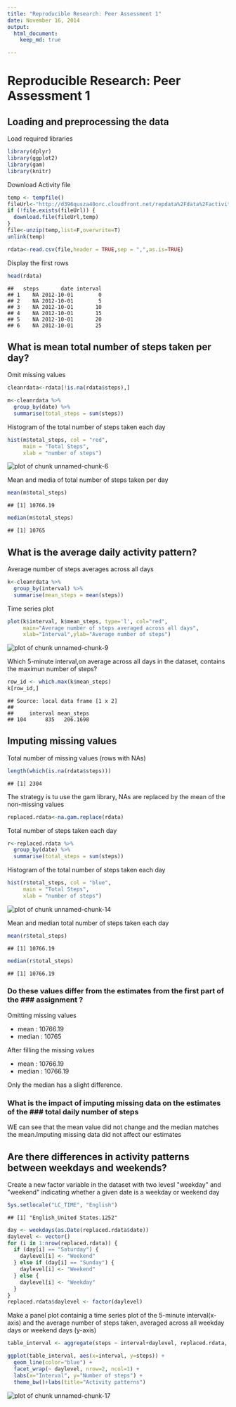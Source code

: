 ```yaml
---
title: "Reproducible Research: Peer Assessment 1"
date: November 16, 2014
output: 
  html_document:
    keep_md: true

---
```

# Reproducible Research: Peer Assessment 1

## Loading and preprocessing the data
Load required libraries

```r
library(dplyr)
library(ggplot2)
library(gam)
library(knitr)
```

Download Activity file

```r
temp <- tempfile()
fileUrl<-"http://d396qusza40orc.cloudfront.net/repdata%2Fdata%2Factivity.zip"
if (!file.exists(fileUrl)) {
  download.file(fileUrl,temp)
}
file<-unzip(temp,list=F,overwrite=T)
unlink(temp)

rdata<-read.csv(file,header = TRUE,sep = ",",as.is=TRUE) 
```
Display the first rows

```r
head(rdata)
```

```
##   steps       date interval
## 1    NA 2012-10-01        0
## 2    NA 2012-10-01        5
## 3    NA 2012-10-01       10
## 4    NA 2012-10-01       15
## 5    NA 2012-10-01       20
## 6    NA 2012-10-01       25
```

## What is mean total number of steps taken per day?
Omit missing values

```r
cleanrdata<-rdata[!is.na(rdata$steps),]
```


```r
m<-cleanrdata %>%
  group_by(date) %>%
  summarise(total_steps = sum(steps))
```
Histogram of the total number of steps taken each day

```r
hist(m$total_steps, col = "red",
     main = "Total Steps", 
     xlab = "number of steps")
```

![plot of chunk unnamed-chunk-6](figure/unnamed-chunk-6-1.png) 

Mean and media of total number of steps taken per day

```r
mean(m$total_steps)
```

```
## [1] 10766.19
```

```r
median(m$total_steps)
```

```
## [1] 10765
```

## What is the average daily activity pattern?
Average number of steps averages across all days

```r
k<-cleanrdata %>%
  group_by(interval) %>%
  summarise(mean_steps = mean(steps))
```
Time series plot

```r
plot(k$interval, k$mean_steps, type='l', col="red", 
     main="Average number of steps averaged across all days", 
     xlab="Interval",ylab="Average number of steps")
```

![plot of chunk unnamed-chunk-9](figure/unnamed-chunk-9-1.png) 

Which 5-minute interval,on average across all days in the dataset, contains the maximun number of steps?

```r
row_id <- which.max(k$mean_steps)
k[row_id,]
```

```
## Source: local data frame [1 x 2]
## 
##     interval mean_steps
## 104      835   206.1698
```

## Imputing missing values
Total number of missing values (rows with NAs)

```r
length(which(is.na(rdata$steps)))
```

```
## [1] 2304
```
The strategy is tu use the gam library, NAs are replaced by the mean of the non-missing values

```r
replaced.rdata<-na.gam.replace(rdata)
```
Total number of steps taken each day

```r
r<-replaced.rdata %>%
  group_by(date) %>%
  summarise(total_steps = sum(steps))
```
Histogram of the total number of steps taken each day

```r
hist(r$total_steps, col = "blue",
     main = "Total Steps", 
     xlab = "number of steps")
```

![plot of chunk unnamed-chunk-14](figure/unnamed-chunk-14-1.png) 

Mean and median total number of steps taken each day

```r
mean(r$total_steps)
```

```
## [1] 10766.19
```

```r
median(r$total_steps)
```

```
## [1] 10766.19
```
### Do these values differ from the estimates from the first part of the ### assignment ?

Omitting missing values 
- mean   : 10766.19
- median : 10765

After filling the missing values
- mean   : 10766.19
- median : 10766.19

Only the median has a slight difference.

### What is the impact of imputing missing data on the estimates of the ### total daily number of steps

WE can see that the mean value did not change and the median matches the mean.Imputing missing data did not affect our estimates

## Are there differences in activity patterns between weekdays and weekends?

Create a new factor variable in the dataset with two levesl "weekday" and "weekend" indicating whether a given date is a weekday or weekend day

```r
Sys.setlocale("LC_TIME", "English")
```

```
## [1] "English_United States.1252"
```

```r
day <- weekdays(as.Date(replaced.rdata$date))
daylevel <- vector()
for (i in 1:nrow(replaced.rdata)) {
  if (day[i] == "Saturday") {
    daylevel[i] <- "Weekend"
  } else if (day[i] == "Sunday") {
    daylevel[i] <- "Weekend"
  } else {
    daylevel[i] <- "Weekday"
  }
}
replaced.rdata$daylevel <- factor(daylevel)
```
Make a panel plot containig a time series plot of the 5-minute interval(x-axis) and the average number of steps taken, averaged across all weekday days or weekend days (y-axis) 

```r
table_interval <- aggregate(steps ~ interval+daylevel, replaced.rdata, mean)

ggplot(table_interval, aes(x=interval, y=steps)) + 
  geom_line(color="blue") + 
  facet_wrap(~ daylevel, nrow=2, ncol=1) +
  labs(x="Interval", y="Number of steps") +
  theme_bw()+labs(title="Activity patterns")
```

![plot of chunk unnamed-chunk-17](figure/unnamed-chunk-17-1.png) 

